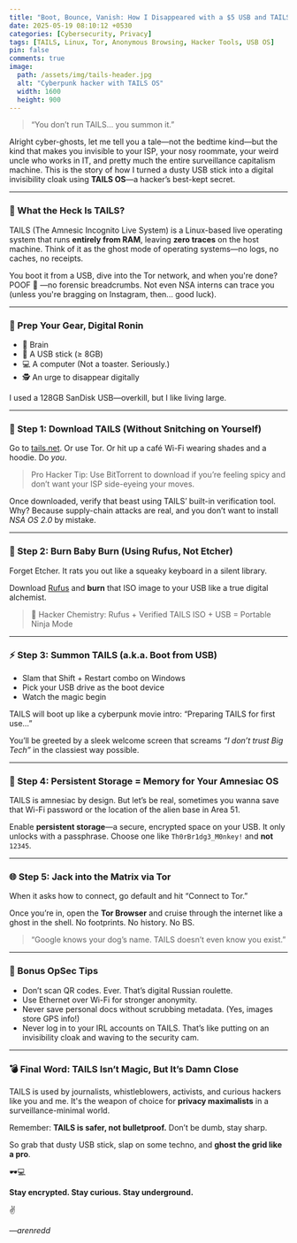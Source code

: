 ```yaml
---
title: "Boot, Bounce, Vanish: How I Disappeared with a $5 USB and TAILS OS"
date: 2025-05-19 08:10:12 +0530
categories: [Cybersecurity, Privacy]
tags: [TAILS, Linux, Tor, Anonymous Browsing, Hacker Tools, USB OS]
pin: false
comments: true
image:
  path: /assets/img/tails-header.jpg
  alt: "Cyberpunk hacker with TAILS OS"
  width: 1600
  height: 900
---
```


> “You don’t run TAILS… you summon it.”
> 

Alright cyber-ghosts, let me tell you a tale—not the bedtime kind—but the kind that makes you invisible to your ISP, your nosy roommate, your weird uncle who works in IT, and pretty much the entire surveillance capitalism machine. This is the story of how I turned a dusty USB stick into a digital invisibility cloak using **TAILS OS**—a hacker’s best-kept secret.

---

### 🚀 What the Heck Is TAILS?

TAILS (The Amnesic Incognito Live System) is a Linux-based live operating system that runs **entirely from RAM**, leaving **zero traces** on the host machine. Think of it as the ghost mode of operating systems—no logs, no caches, no receipts.

You boot it from a USB, dive into the Tor network, and when you're done? POOF 💨 —no forensic breadcrumbs. Not even NSA interns can trace you (unless you're bragging on Instagram, then... good luck).

---

### 🔧 Prep Your Gear, Digital Ronin

- 🧠 Brain
- 🧲 A USB stick (≥ 8GB)
- 💻 A computer (Not a toaster. Seriously.)
- 🕵️ An urge to disappear digitally

I used a 128GB SanDisk USB—overkill, but I like living large.

---

### 🧨 Step 1: Download TAILS (Without Snitching on Yourself)

Go to [tails.net](https://tails.net/). Or use Tor. Or hit up a café Wi-Fi wearing shades and a hoodie. Do *you*.

> Pro Hacker Tip: Use BitTorrent to download if you’re feeling spicy and don’t want your ISP side-eyeing your moves.
> 

Once downloaded, verify that beast using TAILS’ built-in verification tool. Why? Because supply-chain attacks are real, and you don’t want to install *NSA OS 2.0* by mistake.

---

### 💾 Step 2: Burn Baby Burn (Using Rufus, Not Etcher)

Forget Etcher. It rats you out like a squeaky keyboard in a silent library.

Download [Rufus](https://rufus.ie/) and **burn** that ISO image to your USB like a true digital alchemist.

> 🧪 Hacker Chemistry: Rufus + Verified TAILS ISO + USB = Portable Ninja Mode
> 

---

### ⚡ Step 3: Summon TAILS (a.k.a. Boot from USB)

- Slam that Shift + Restart combo on Windows
- Pick your USB drive as the boot device
- Watch the magic begin

TAILS will boot up like a cyberpunk movie intro: “Preparing TAILS for first use…”

You’ll be greeted by a sleek welcome screen that screams *“I don’t trust Big Tech”* in the classiest way possible.

---

### 🔐 Step 4: Persistent Storage = Memory for Your Amnesiac OS

TAILS is amnesiac by design. But let’s be real, sometimes you wanna save that Wi-Fi password or the location of the alien base in Area 51.

Enable **persistent storage**—a secure, encrypted space on your USB. It only unlocks with a passphrase. Choose one like `Th0rBr1dg3_M0nkey!` and **not** `12345`.

---

### 🌐 Step 5: Jack into the Matrix via Tor

When it asks how to connect, go default and hit “Connect to Tor.”

Once you’re in, open the **Tor Browser** and cruise through the internet like a ghost in the shell. No footprints. No history. No BS.

> “Google knows your dog’s name. TAILS doesn’t even know you exist.”
> 

---

### 🧯 Bonus OpSec Tips

- Don’t scan QR codes. Ever. That’s digital Russian roulette.
- Use Ethernet over Wi-Fi for stronger anonymity.
- Never save personal docs without scrubbing metadata. (Yes, images store GPS info!)
- Never log in to your IRL accounts on TAILS. That’s like putting on an invisibility cloak and waving to the security cam.

---

### 💣 Final Word: TAILS Isn’t Magic, But It’s Damn Close

TAILS is used by journalists, whistleblowers, activists, and curious hackers like you and me. It's the weapon of choice for **privacy maximalists** in a surveillance-minimal world.

Remember: **TAILS is safer, not bulletproof.** Don’t be dumb, stay sharp.

So grab that dusty USB stick, slap on some techno, and **ghost the grid like a pro**.

🕶️💻

**Stay encrypted. Stay curious. Stay underground.**

✌️

*—arenredd*

